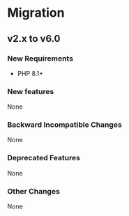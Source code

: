 # Migration

## v2.x to v6.0

### New Requirements

- PHP 8.1+

### New features

None

### Backward Incompatible Changes

None

### Deprecated Features

None

### Other Changes

None
